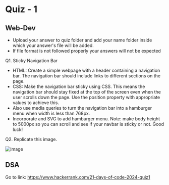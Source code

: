 # Quiz - 1

## Web-Dev
- Upload your answer to quiz folder and add your name folder inside which your answer's file will be added.
- If file format is not followed properly your answers will not be expected

Q1. Sticky Navigation Bar

- HTML: Create a simple webpage with a header containing a navigation bar. The navigation bar should include links to different sections on the page.
- CSS: Make the navigation bar sticky using CSS. This means the navigation bar should stay fixed at the top of the screen even when the user scrolls down the page. Use the position property with appropriate values to achieve this. 
- Also use media queries to turn the navigation bar into a hamburger menu when width is less than 768px.
- Incorporate and SVG to add hamburger menu.
Note: make body height to 5000px so you can scroll and see if your navbar is sticky or not.
Good luck!

Q2. Replicate this image.
    
![image](https://github.com/upesacm/21DaysOfCode-2024/assets/133881515/814731e8-fbb0-49cc-ad96-b2891bab0e3e)

## DSA
 Go to link: https://www.hackerrank.com/21-days-of-code-2024-quiz1
